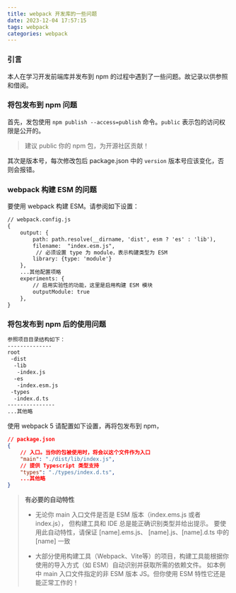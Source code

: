 ```yaml
---
title: webpack 开发库的一些问题
date: 2023-12-04 17:57:15
tags: webpack
categories: webpack
---
```


### 引言

本人在学习开发前端库并发布到 npm 的过程中遇到了一些问题。故记录以供参照和借阅。

### 将包发布到 npm 问题

首先，发包使用 `npm publish --access=publish` 命令。`public` 表示包的访问权限是公开的。
> 建议 public 你的 npm 包，为开源社区贡献！

其次是版本号，每次修改包后 package.json 中的 `version` 版本号应该变化，否则会报错。

### webpack 构建 ESM 的问题

要使用 webpack 构建 ESM。请参阅如下设置：
```txt
// webpack.config.js
{
    output: {
        path: path.resolve(__dirname, 'dist', esm ? 'es' : 'lib'),
        filename:  "index.esm.js",
         // 必须设置 type 为 module，表示构建类型为 ESM
        library: {type: 'module'}
    },
    ...其他配置项略
    experiments: {
        // 启用实验性的功能，这里是启用构建 ESM 模块
        outputModule: true
    },
}
```

### 将包发布到 npm 后的使用问题

```txt
参照项目目录结构如下：
--------------
root
 -dist
  -lib
   -index.js
  -es
   -index.esm.js
 -types
  -index.d.ts
---------------
...其他略
```

使用 webpack 5 请配置如下设置，再将包发布到 npm，
```json
// package.json
{
    // 入口。当你的包被使用时，将会以这个文件作为入口
    "main": "./dist/lib/index.js",
    // 提供 Typescript 类型支持
    "types": "./types/index.d.ts",
    ...其他略
}
```

> **有必要的自动特性**
> 
> * 无论你 main 入口文件是否是 ESM 版本（index.ems.js 或者 index.js），
>   但构建工具和 IDE 总是能正确识别类型并给出提示。
>   要使用此自动特性，请保证 [name].ems.js、 [name].js、[name].d.ts 中的 [name] 一致
> 
> * 大部分使用构建工具（Webpack、Vite等）的项目，构建工具能根据你使用的导入方式（如 ESM）自动识别并获取所需的依赖文件。
>   如本例中 main 入口文件指定的非 ESM 版本 JS。但你使用 ESM 特性它还是能正常工作的！
